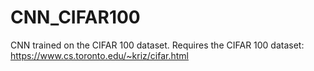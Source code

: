 # CNN_CIFAR100
CNN trained on the CIFAR 100 dataset. Requires the CIFAR 100 dataset: https://www.cs.toronto.edu/~kriz/cifar.html
